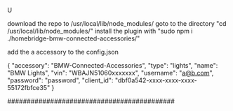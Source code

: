 U

download the repo to /usr/local/lib/node_modules/
goto to the directory "cd /usr/local/lib/node_modules/"
install the plugin with "sudo npm i ./homebridge-bmw-connected-accessories/"

add the a accessory to the config.json


{
    "accessory": "BMW-Connected-Accessories",
    "type": "lights",
    "name": "BMW Lights",
    "vin": "WBAJN51060xxxxxxx",
    "username": "a@b.com",
    "password": "password",
    "client_id": "dbf0a542-xxxx-xxxx-xxxx-55172fbfce35"
}


###########################################

